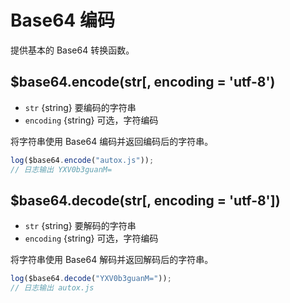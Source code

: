 # Base64 编码

提供基本的 Base64 转换函数。

## $base64.encode(str[, encoding = 'utf-8')

- `str` {string} 要编码的字符串
- `encoding` {string} 可选，字符编码

将字符串使用 Base64 编码并返回编码后的字符串。

```js
log($base64.encode("autox.js"));
// 日志输出 YXV0b3guanM=
```

## $base64.decode(str[, encoding = 'utf-8'])

- `str` {string} 要解码的字符串
- `encoding` {string} 可选，字符编码

将字符串使用 Base64 解码并返回解码后的字符串。

```js
log($base64.decode("YXV0b3guanM="));
// 日志输出 autox.js
```
